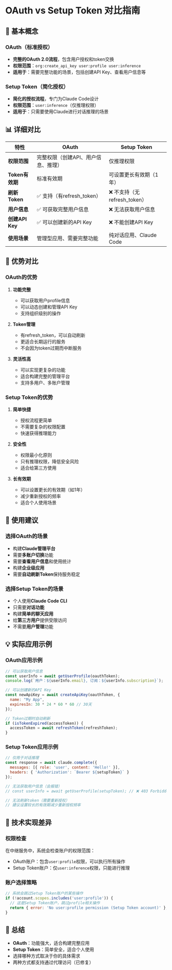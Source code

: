# OAuth vs Setup Token 对比指南

## 🔐 基本概念

### OAuth（标准授权）
- **完整的OAuth 2.0流程**，包含用户授权和token交换
- **权限范围**：`org:create_api_key user:profile user:inference`
- **适用于**：需要完整功能的场景，包括创建API Key、查看用户信息等

### Setup Token（简化授权）
- **简化的授权流程**，专门为Claude Code设计
- **权限范围**：`user:inference`（仅推理权限）
- **适用于**：只需要使用Claude进行对话推理的场景

## 📊 详细对比

| 特性 | OAuth | Setup Token |
|------|--------|-------------|
| **权限范围** | 完整权限（创建API、用户信息、推理） | 仅推理权限 |
| **Token有效期** | 标准有效期 | 可设置更长有效期（1年） |
| **刷新Token** | ✅ 支持（有refresh_token） | ❌ 不支持（无refresh_token） |
| **用户信息** | ✅ 可获取完整用户信息 | ❌ 无法获取用户信息 |
| **创建API Key** | ✅ 可以创建新的API Key | ❌ 不能创建API Key |
| **使用场景** | 管理型应用、需要完整功能 | 纯对话应用、Claude Code |

## 🎯 优势对比

### OAuth的优势
1. **功能完整**
   - 可以获取用户profile信息
   - 可以动态创建和管理API Key
   - 支持组织级别的操作

2. **Token管理**
   - 有refresh_token，可以自动刷新
   - 更适合长期运行的服务
   - 不会因为token过期而中断服务

3. **灵活性高**
   - 可以实现更复杂的功能
   - 适合构建完整的管理平台
   - 支持多用户、多账户管理

### Setup Token的优势
1. **简单快捷**
   - 授权流程更简单
   - 不需要复杂的权限配置
   - 快速获得推理能力

2. **安全性**
   - 权限最小化原则
   - 只有推理权限，降低安全风险
   - 适合给第三方使用

3. **长有效期**
   - 可以设置更长的有效期（如1年）
   - 减少重新授权的频率
   - 适合个人使用场景

## 🚀 使用建议

### 选择OAuth的场景
- 构建**Claude管理平台**
- 需要**多账户切换**功能
- 需要**查看用户信息**和使用统计
- 构建**企业级应用**
- 需要**自动刷新Token**保持服务稳定

### 选择Setup Token的场景
- 个人使用**Claude Code CLI**
- 只需要**对话功能**
- 构建**简单的聊天应用**
- 给**第三方用户**提供受限访问
- 不需要**用户管理**功能

## 💡 实际应用示例

### OAuth应用示例
```javascript
// 可以获取用户信息
const userInfo = await getUserProfile(oauthToken);
console.log(`用户：${userInfo.email}, 订阅：${userInfo.subscription}`);

// 可以创建新的API Key
const newApiKey = await createApiKey(oauthToken, {
  name: "My App",
  expiresIn: 30 * 24 * 60 * 60 // 30天
});

// Token过期时自动刷新
if (isTokenExpired(accessToken)) {
  accessToken = await refreshToken(refreshToken);
}
```

### Setup Token应用示例
```javascript
// 仅用于对话推理
const response = await claude.complete({
  messages: [{ role: 'user', content: 'Hello!' }],
  headers: { 'Authorization': `Bearer ${setupToken}` }
});

// 无法获取用户信息（会报错）
// const userInfo = await getUserProfile(setupToken); // ❌ 403 Forbidden

// 无法刷新token（需要重新授权）
// 建议设置较长的有效期减少重新授权频率
```

## 🔧 技术实现差异

### 权限检查
在中继服务中，系统会检查账户的权限范围：
- OAuth账户：包含`user:profile`权限，可以执行所有操作
- Setup Token账户：仅`user:inference`权限，只能进行推理

### 账户选择策略
```javascript
// 系统会跳过Setup Token账户的某些操作
if (!account.scopes.includes('user:profile')) {
  // 这是Setup Token账户，跳过profile相关操作
  return { error: 'No user:profile permission (Setup Token account)' };
}
```

## 📝 总结

- **OAuth**：功能强大，适合构建完整应用
- **Setup Token**：简单安全，适合个人使用
- 选择哪种方式取决于你的具体需求
- 两种方式都支持通过代理访问（已修复）